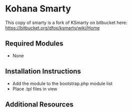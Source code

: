 
# Kohana Smarty

This copy of smarty is a fork of KSmarty on bitbucket here: https://bitbucket.org/dfox/ksmarty/wiki/Home

## Required Modules

- None

## Installation Instructions

- Add the module to the bootstrap.php module list
- Place .tpl files in view

## Additional Resources 